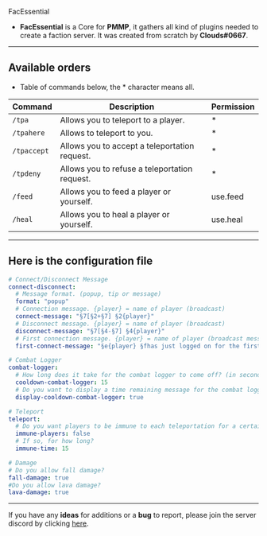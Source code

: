 FacEssential
* **FacEssential** is a Core for **PMMP**, it gathers all kind of plugins needed to create a faction server. It was created from scratch by **Clouds#0667**. 
---------------
Available orders 
----------------
* Table of commands below, the * character means all.

| Command     | Description                                   | Permission    |
|-------------|-----------------------------------------------|---------------|
| `/tpa`      | Allows you to teleport to a player.           | *             |
| `/tpahere`  | Allows to teleport to you.                    | *             |
| `/tpaccept` | Allows you to accept a teleportation request. | *             |
| `/tpdeny`   | Allows you to refuse a teleportation request. | *             |
| `/feed`     | Allows you to feed a player or yourself.      | use.feed      |
| `/heal`     | Allows you to heal a player or yourself.      | use.heal      |
-----
Here is the configuration file
------------------------------
```yaml
# Connect/Disconnect Message
connect-disconnect:
  # Message format. (popup, tip or message)
  format: "popup"
  # Connection message. {player} = name of player (broadcast)
  connect-message: "§7[§2+§7] §2{player}"
  # Disconnect message. {player} = name of player (broadcast)
  disconnect-message: "§7[§4-§7] §4{player}"
  # First connection message. {player} = name of player (broadcast message)
  first-connect-message: "§e{player} §fhas just logged on for the first time, welcome!"

# Combat Logger
combat-logger:
  # How long does it take for the combat logger to come off? (in second)
  cooldown-combat-logger: 15
  # Do you want to display a time remaining message for the combat logger?
  display-cooldown-combat-logger: true

# Teleport
teleport:
  # Do you want players to be immune to each teleportation for a certain time?
  immune-players: false
  # If so, for how long?
  immune-time: 15

# Damage
# Do you allow fall damage?
fall-damage: true
#Do you allow lava damage?
lava-damage: true
```
----------------

If you have any **ideas** for additions or a **bug** to report, please join the server discord by clicking [here](https://discord.gg/kARpD3DsdU).


